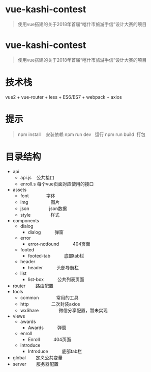 # vue-kashi-contest

> 使用vue搭建的关于2018年首届“喀什市旅游手信”设计大赛的项目

# vue-kashi-contest
> 使用vue搭建的关于2018年首届“喀什市旅游手信”设计大赛的项目

# 技术栈
vue2 + vue-router + less + ES6/ES7 + webpack + axios

# 提示
>  npm install    安装依赖
>  npm run dev    运行
>  npm run build  打包

# 目录结构

* api
    *  api.js         公共接口
    *  enroll.s      每个vue页面对应使用的接口
* assets
    *  font              字体
    *  img                  图片
    *  json                json数据
    *  style                样式
* components
    *  dialog                
        *  dialog           弹窗
    *  error                
        *  error-notfound           404页面
    *  footed                
        *  footed-tab           底部tab栏
    *  header                
        *  header           头部导航栏
    *  list                
        *  list-box           公共列表页面
* router          路由配置
* tools
    *  common              常用的工具
    *  http                  二次封装axios
    *  wxShare                微信分享配置，暂未实现
* views
    *  awards                
        *  Awards           弹窗
    *  enroll                
        *  Enroll           404页面
    *  introduce                
        *  Introduce           底部tab栏
* global          定义公共变量 
* server          服务器配置 
